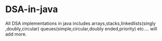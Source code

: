 # DSA-in-java
All DSA implementations in java
includes arrays,stacks,linkedlists(singly ,doubly,circular) queues(simple,circular,doubly ended,priority) etc....
will add more.
